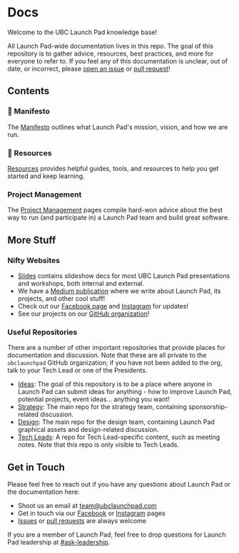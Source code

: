# Docs

Welcome to the UBC Launch Pad knowledge base!

All Launch Pad-wide documentation lives in this repo. The goal of this
repository is to gather advice, resources, best practices, and more for everyone
to refer to. If you feel any of this documentation is unclear, out of date, or
incorrect, please [open an issue](https://github.com/ubclaunchpad/docs/issues/new)
or [pull request](https://github.com/ubclaunchpad/docs/compare)!

## Contents

### 🎉 Manifesto

The [Manifesto](manifesto/) outlines what Launch Pad's mission, vision, and how
we are run.

### 🧗 Resources

[Resources](resources/) provides helpful guides, tools, and resources to help
you get started and keep learning.

### Project Management

The [Project Management](project-management/) pages compile hard-won advice about
the best way to run (and participate in) a Launch Pad team and build great software.

## More Stuff

### Nifty Websites

* [Slides](https://slides.ubclaunchpad.com/) contains slideshow decs for most
  UBC Launch Pad presentations and workshops, both internal and external.
* We have a [Medium publication](https://medium.com/ubc-launch-pad-software-engineering-blog)
  where we write about Launch Pad, its projects, and other cool stuff!
* Check out our [Facebook page](https://www.facebook.com/ubclaunchpad/) and
  [Instagram](https://www.instagram.com/ubclaunchpad/) for updates!
* See our projects on our [GitHub organization](https://github.com/ubclaunchpad)!

### Useful Repositories

There are a number of other important repositories that provide places
for documentation and discussion. Note that these are all private to
the `ubclaunchpad` GitHub organization; if you have not been added to
the org, talk to your Tech Lead or one of the Presidents.

* [Ideas](https://github.com/ubclaunchpad/ideas): The goal of this repository is
  to be a place where anyone in Launch Pad can submit ideas for anything - how
  to improve Launch Pad, potential projects, event ideas... anything you want!
* [Strategy](https://github.com/ubclaunchpad/strategy): The main repo for the
  strategy team, containing sponsorship-related discussion.
* [Design](https://github.com/ubclaunchpad/design): The main repo for the design
  team, containing Launch Pad graphical assets and design-related discussion.
* [Tech Leads](https://github.com/ubclaunchpad/tech-leads): A repo for Tech
  Lead-specific content, such as meeting notes. Note that this repo is only
  visible to Tech Leads.

## Get in Touch

Please feel free to reach out if you have any questions about Launch Pad or the
documentation here:

* Shoot us an email at [team@ubclaunchpad.com](team@ubclaunchpad.com)
* Get in touch via our [Facebook](https://www.facebook.com/ubclaunchpad/) or
  [Instagram](https://www.instagram.com/ubclaunchpad/) pages
* [Issues](https://github.com/ubclaunchpad/docs/issues/new) or
  [pull requests](https://github.com/ubclaunchpad/docs/compare) are always welcome

If you are a member of Launch Pad, feel free to drop questions for Launch Pad
leadership at [#ask-leadership](https://ubclaunchpad.slack.com/messages/CK935RD3Q/).
